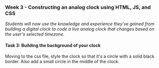 ### Week 3 - Constructing an analog clock using HTML, JS, and CSS

*Students will now use the knowledge and experience they've gained from building a digital clock to code a live analog clock that changes based on the user's selected timezone.*

#### Task 3: Building the background of your clock

Moving to the css file, style the clock so that it's a circle with a solid black border. Also add a small circle in the middle of the clock.